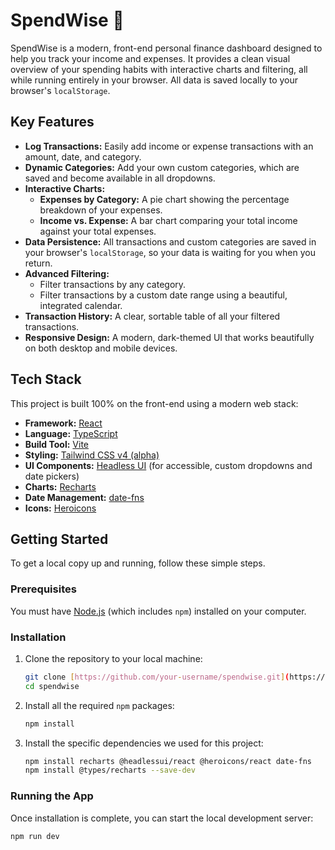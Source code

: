 # SpendWise 💸

SpendWise is a modern, front-end personal finance dashboard designed to help you track your income and expenses. It provides a clean visual overview of your spending habits with interactive charts and filtering, all while running entirely in your browser. All data is saved locally to your browser's `localStorage`.

## Key Features

* **Log Transactions:** Easily add income or expense transactions with an amount, date, and category.
* **Dynamic Categories:** Add your own custom categories, which are saved and become available in all dropdowns.
* **Interactive Charts:**
    * **Expenses by Category:** A pie chart showing the percentage breakdown of your expenses.
    * **Income vs. Expense:** A bar chart comparing your total income against your total expenses.
* **Data Persistence:** All transactions and custom categories are saved in your browser's `localStorage`, so your data is waiting for you when you return.
* **Advanced Filtering:**
    * Filter transactions by any category.
    * Filter transactions by a custom date range using a beautiful, integrated calendar.
* **Transaction History:** A clear, sortable table of all your filtered transactions.
* **Responsive Design:** A modern, dark-themed UI that works beautifully on both desktop and mobile devices.

## Tech Stack

This project is built 100% on the front-end using a modern web stack:

* **Framework:** [React](https://reactjs.org/)
* **Language:** [TypeScript](https://www.typescriptlang.org/)
* **Build Tool:** [Vite](https://vitejs.dev/)
* **Styling:** [Tailwind CSS v4 (alpha)](https://tailwindcss.com/)
* **UI Components:** [Headless UI](https://headlessui.com/) (for accessible, custom dropdowns and date pickers)
* **Charts:** [Recharts](https://recharts.org/)
* **Date Management:** [date-fns](https://date-fns.org/)
* **Icons:** [Heroicons](https://heroicons.com/)

## Getting Started

To get a local copy up and running, follow these simple steps.

### Prerequisites

You must have [Node.js](https://nodejs.org/) (which includes `npm`) installed on your computer.

### Installation

1.  Clone the repository to your local machine:
    ```sh
    git clone [https://github.com/your-username/spendwise.git](https://github.com/your-username/spendwise.git)
    cd spendwise
    ```

2.  Install all the required `npm` packages:
    ```sh
    npm install
    ```

3.  Install the specific dependencies we used for this project:
    ```sh
    npm install recharts @headlessui/react @heroicons/react date-fns
    npm install @types/recharts --save-dev
    ```

### Running the App

Once installation is complete, you can start the local development server:

```sh
npm run dev
